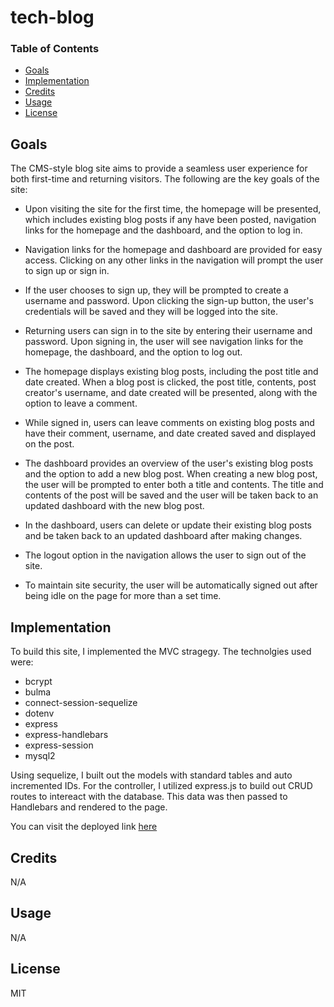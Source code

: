 # tech-blog

### Table of Contents
* [Goals](#goals)
* [Implementation](#implementation)
* [Credits](#credits)
* [Usage](#usage)
* [License](#licene)

## Goals
The CMS-style blog site aims to provide a seamless user experience for both first-time and returning visitors. The following are the key goals of the site:

- Upon visiting the site for the first time, the homepage will be presented, which includes existing blog posts if any have been posted, navigation links for the homepage and the dashboard, and the option to log in.

- Navigation links for the homepage and dashboard are provided for easy access. Clicking on any other links in the navigation will prompt the user to sign up or sign in.

- If the user chooses to sign up, they will be prompted to create a username and password. Upon clicking the sign-up button, the user's credentials will be saved and they will be logged into the site.

- Returning users can sign in to the site by entering their username and password. Upon signing in, the user will see navigation links for the homepage, the dashboard, and the option to log out.

- The homepage displays existing blog posts, including the post title and date created. When a blog post is clicked, the post title, contents, post creator's username, and date created will be presented, along with the option to leave a comment.

- While signed in, users can leave comments on existing blog posts and have their comment, username, and date created saved and displayed on the post.

- The dashboard provides an overview of the user's existing blog posts and the option to add a new blog post. When creating a new blog post, the user will be prompted to enter both a title and contents. The title and contents of the post will be saved and the user will be taken back to an updated dashboard with the new blog post.

- In the dashboard, users can delete or update their existing blog posts and be taken back to an updated dashboard after making changes.

- The logout option in the navigation allows the user to sign out of the site.

- To maintain site security, the user will be automatically signed out after being idle on the page for more than a set time.


## Implementation

To build this site, I implemented the MVC stragegy. The technolgies used were:
- bcrypt
- bulma
- connect-session-sequelize
- dotenv
- express
- express-handlebars
- express-session
- mysql2

Using sequelize, I built out the models with standard tables and auto incremented IDs.
For the controller, I utilized express.js to build out CRUD routes to intereact with the database. 
This data was then passed to Handlebars and rendered to the page. 

You can visit the deployed link [here](https://young-harbor-87164.herokuapp.com/)

## Credits
N/A

## Usage
N/A

## License
MIT